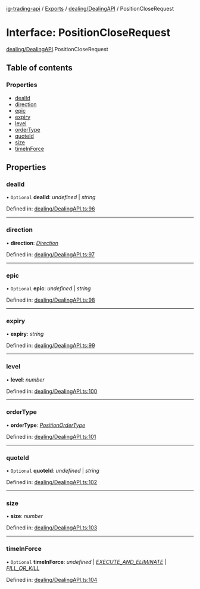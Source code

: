 [ig-trading-api](../README.md) / [Exports](../modules.md) / [dealing/DealingAPI](../modules/dealing_dealingapi.md) / PositionCloseRequest

# Interface: PositionCloseRequest

[dealing/DealingAPI](../modules/dealing_dealingapi.md).PositionCloseRequest

## Table of contents

### Properties

- [dealId](dealing_dealingapi.positioncloserequest.md#dealid)
- [direction](dealing_dealingapi.positioncloserequest.md#direction)
- [epic](dealing_dealingapi.positioncloserequest.md#epic)
- [expiry](dealing_dealingapi.positioncloserequest.md#expiry)
- [level](dealing_dealingapi.positioncloserequest.md#level)
- [orderType](dealing_dealingapi.positioncloserequest.md#ordertype)
- [quoteId](dealing_dealingapi.positioncloserequest.md#quoteid)
- [size](dealing_dealingapi.positioncloserequest.md#size)
- [timeInForce](dealing_dealingapi.positioncloserequest.md#timeinforce)

## Properties

### dealId

• `Optional` **dealId**: _undefined_ \| _string_

Defined in: [dealing/DealingAPI.ts:96](https://github.com/bennycode/ig-trading-api/blob/bea509e/src/dealing/DealingAPI.ts#L96)

---

### direction

• **direction**: [_Direction_](../enums/dealing_dealingapi.direction.md)

Defined in: [dealing/DealingAPI.ts:97](https://github.com/bennycode/ig-trading-api/blob/bea509e/src/dealing/DealingAPI.ts#L97)

---

### epic

• `Optional` **epic**: _undefined_ \| _string_

Defined in: [dealing/DealingAPI.ts:98](https://github.com/bennycode/ig-trading-api/blob/bea509e/src/dealing/DealingAPI.ts#L98)

---

### expiry

• **expiry**: _string_

Defined in: [dealing/DealingAPI.ts:99](https://github.com/bennycode/ig-trading-api/blob/bea509e/src/dealing/DealingAPI.ts#L99)

---

### level

• **level**: _number_

Defined in: [dealing/DealingAPI.ts:100](https://github.com/bennycode/ig-trading-api/blob/bea509e/src/dealing/DealingAPI.ts#L100)

---

### orderType

• **orderType**: [_PositionOrderType_](../enums/dealing_dealingapi.positionordertype.md)

Defined in: [dealing/DealingAPI.ts:101](https://github.com/bennycode/ig-trading-api/blob/bea509e/src/dealing/DealingAPI.ts#L101)

---

### quoteId

• `Optional` **quoteId**: _undefined_ \| _string_

Defined in: [dealing/DealingAPI.ts:102](https://github.com/bennycode/ig-trading-api/blob/bea509e/src/dealing/DealingAPI.ts#L102)

---

### size

• **size**: _number_

Defined in: [dealing/DealingAPI.ts:103](https://github.com/bennycode/ig-trading-api/blob/bea509e/src/dealing/DealingAPI.ts#L103)

---

### timeInForce

• `Optional` **timeInForce**: _undefined_ \| [_EXECUTE_AND_ELIMINATE_](../enums/dealing_dealingapi.positiontimeinforce.md#execute_and_eliminate) \| [_FILL_OR_KILL_](../enums/dealing_dealingapi.positiontimeinforce.md#fill_or_kill)

Defined in: [dealing/DealingAPI.ts:104](https://github.com/bennycode/ig-trading-api/blob/bea509e/src/dealing/DealingAPI.ts#L104)
